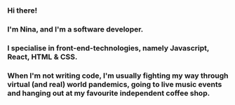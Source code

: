 ### Hi there!
### I'm Nina, and I'm a software developer.
###
### I specialise in front-end-technologies, namely Javascript, React, HTML & CSS.
###
### When I'm not writing code, I'm usually fighting my way through virtual (and real) world pandemics, going to live music events and hanging out at my favourite independent coffee shop.

<!--
**ninypops/ninypops** is a ✨ _special_ ✨ repository because its `README.md` (this file) appears on your GitHub profile.

Here are some ideas to get you started:

- 🔭 I’m currently working on ...
- 🌱 I’m currently learning ...
- 👯 I’m looking to collaborate on ...
- 🤔 I’m looking for help with ...
- 💬 Ask me about ...
- 📫 How to reach me: ...
- 😄 Pronouns: ...
- ⚡ Fun fact: ...
-->
